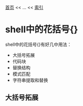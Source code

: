 [首页](/index.md) << ... << [索引](index.md)

# shell中的花括号{}
shell中的花括号{}有好几中用法：
+ 大括号拓展
+ 代码块
+ 替换结构
+ 模式匹配
+ 字符串提取和替换

## 大括号拓展
